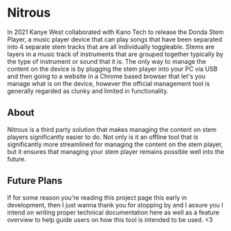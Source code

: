 # Nitrous
In 2021 Kanye West collaborated with Kano Tech to release the Donda Stem Player, a music player device that can play songs that have been separated into 4 separate stem tracks that are all individually toggleable. Stems are layers in a music track of instruments that are grouped together typically by the type of instrument or sound that it is. The only way to manage the content on the device is by plugging the stem player into your PC via USB and then going to a website in a Chrome based browser that let's you manage what is on the device, however the official management tool is generally regarded as clunky and limited in functionality.

## About
Nitrous is a third party solution that makes managing the content on stem players significantly easier to do. Not only is it an offline tool that is significantly more streamlined for managing the content on the stem player, but it ensures that managing your stem player remains possible well into the future.

## Future Plans
If for some reason you're reading this project page this early in development, then I just wanna thank you for stopping by and I assure you I intend on writing proper technical documentation here as well as a feature overview to help guide users on how this tool is intended to be used. <3
